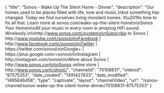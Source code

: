{
    "title": "Sonos - Wake Up The Silent Home -  Dinner",
    "description": "Our homes used to be places filled with life, love and music,\nbut something has changed. Today we find ourselves living in\nsilent homes. It\u2019s time to fix all that. Learn more at sonos.com\/wake-up-the-silent-home\n\nSonos Your Home\n\nAll your music in every room in amazing HiFi sound. Wirelessly.\n\nhttp:\/\/www.sonos.com\/system\n\nSubscribe to Sonos | http:\/\/www.youtube.com\/sonos\n\nFacebook | http:\/\/www.facebook.com\/sonos\n\nTwitter | https:\/\/twitter.com\/sonos\n\nGoogle+ | https:\/\/plus.google.com\/+sonos\n\nInstagram | http:\/\/instagram.com\/sonos\n\nMore about Sonos | http:\/\/www.sonos.com\n\nSonos online store | http:\/\/www.sonos.com\/shop\/",
    "channelid": "70108831",
    "videoid": "87575353",
    "date_created": "1491427433",
    "date_modified": "1495646458",
    "type": "captivate",
    "layout": "channelVideo",
    "url": "\/sonos-channel\/sonos-wake-up-the-silent-home-dinner\/70108831-87575353"
}